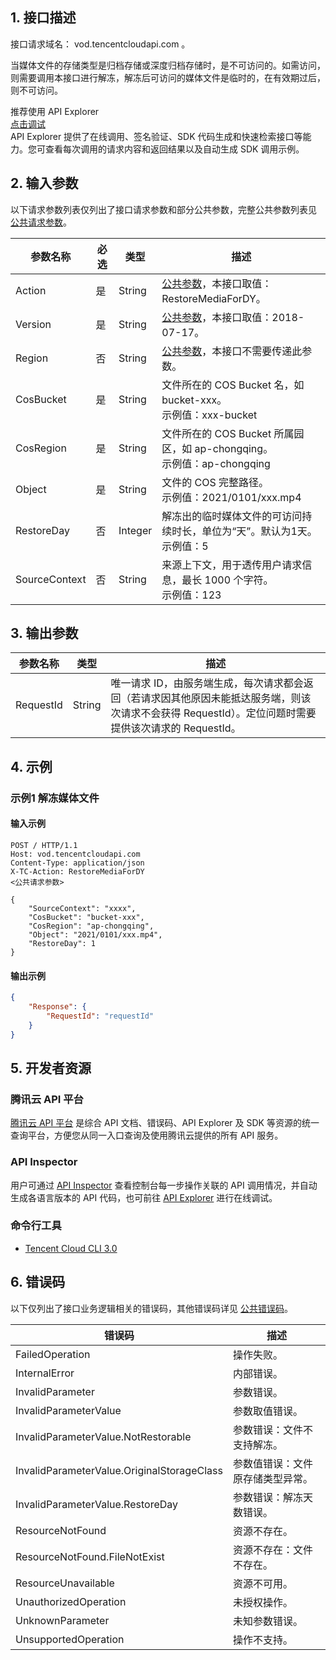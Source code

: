 ## 1. 接口描述

接口请求域名： vod.tencentcloudapi.com 。

当媒体文件的存储类型是归档存储或深度归档存储时，是不可访问的。如需访问，则需要调用本接口进行解冻，解冻后可访问的媒体文件是临时的，在有效期过后，则不可访问。

<div class="rno-api-explorer">
    <div class="rno-api-explorer-inner">
        <div class="rno-api-explorer-hd">
            <div class="rno-api-explorer-title">
                推荐使用 API Explorer
            </div>
            <a href="https://console.cloud.tencent.com/api/explorer?Product=vod&Version=2018-07-17&Action=RestoreMediaForDY" class="rno-api-explorer-btn" hotrep="doc.api.explorerbtn"><i class="rno-icon-explorer"></i>点击调试</a>
        </div>
        <div class="rno-api-explorer-body">
            <div class="rno-api-explorer-cont">
                API Explorer 提供了在线调用、签名验证、SDK 代码生成和快速检索接口等能力。您可查看每次调用的请求内容和返回结果以及自动生成 SDK 调用示例。
            </div>
        </div>
    </div>
</div>

## 2. 输入参数

以下请求参数列表仅列出了接口请求参数和部分公共参数，完整公共参数列表见 [公共请求参数](https://cloud.tencent.com/document/api/266/31756)。

| 参数名称 | 必选 | 类型 | 描述 |
|---------|---------|---------|---------|
| Action | 是 | String | [公共参数](https://cloud.tencent.com/document/api/266/31756)，本接口取值：RestoreMediaForDY。 |
| Version | 是 | String | [公共参数](https://cloud.tencent.com/document/api/266/31756)，本接口取值：2018-07-17。 |
| Region | 否 | String | [公共参数](https://cloud.tencent.com/document/api/266/31756)，本接口不需要传递此参数。 |
| CosBucket | 是 | String | 文件所在的 COS Bucket 名，如 bucket-xxx。<br/>示例值：xxx-bucket |
| CosRegion | 是 | String | 文件所在的 COS Bucket 所属园区，如 ap-chongqing。<br/>示例值：ap-chongqing |
| Object | 是 | String | 文件的 COS 完整路径。<br/>示例值：2021/0101/xxx.mp4 |
| RestoreDay | 否 | Integer | 解冻出的临时媒体文件的可访问持续时长，单位为“天”。默认为1天。<br/>示例值：5 |
| SourceContext | 否 | String | 来源上下文，用于透传用户请求信息，最长 1000 个字符。<br/>示例值：123 |

## 3. 输出参数

| 参数名称 | 类型 | 描述 |
|---------|---------|---------|
| RequestId | String | 唯一请求 ID，由服务端生成，每次请求都会返回（若请求因其他原因未能抵达服务端，则该次请求不会获得 RequestId）。定位问题时需要提供该次请求的 RequestId。|

## 4. 示例

### 示例1 解冻媒体文件

#### 输入示例

```
POST / HTTP/1.1
Host: vod.tencentcloudapi.com
Content-Type: application/json
X-TC-Action: RestoreMediaForDY
<公共请求参数>

{
    "SourceContext": "xxxx",
    "CosBucket": "bucket-xxx",
    "CosRegion": "ap-chongqing",
    "Object": "2021/0101/xxx.mp4",
    "RestoreDay": 1
}
```

#### 输出示例

```json
{
    "Response": {
        "RequestId": "requestId"
    }
}
```


## 5. 开发者资源

### 腾讯云 API 平台

[腾讯云 API 平台](https://cloud.tencent.com/api) 是综合 API 文档、错误码、API Explorer 及 SDK 等资源的统一查询平台，方便您从同一入口查询及使用腾讯云提供的所有 API 服务。

### API Inspector

用户可通过 [API Inspector](https://cloud.tencent.com/document/product/1278/49361) 查看控制台每一步操作关联的 API 调用情况，并自动生成各语言版本的 API 代码，也可前往 [API Explorer](https://cloud.tencent.com/document/product/1278/46697) 进行在线调试。

### 命令行工具

* [Tencent Cloud CLI 3.0](https://cloud.tencent.com/document/product/440/6176)

## 6. 错误码

以下仅列出了接口业务逻辑相关的错误码，其他错误码详见 [公共错误码](https://cloud.tencent.com/document/api/266/31774#.E5.85.AC.E5.85.B1.E9.94.99.E8.AF.AF.E7.A0.81)。

| 错误码 | 描述 |
|---------|---------|
| FailedOperation | 操作失败。 |
| InternalError | 内部错误。 |
| InvalidParameter | 参数错误。 |
| InvalidParameterValue | 参数取值错误。 |
| InvalidParameterValue.NotRestorable | 参数错误：文件不支持解冻。 |
| InvalidParameterValue.OriginalStorageClass | 参数值错误：文件原存储类型异常。 |
| InvalidParameterValue.RestoreDay | 参数错误：解冻天数错误。 |
| ResourceNotFound | 资源不存在。 |
| ResourceNotFound.FileNotExist | 资源不存在：文件不存在。 |
| ResourceUnavailable | 资源不可用。 |
| UnauthorizedOperation | 未授权操作。 |
| UnknownParameter | 未知参数错误。 |
| UnsupportedOperation | 操作不支持。 |

